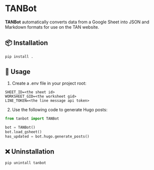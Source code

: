 # TANBot
**TANBot** automatically converts data from a Google Sheet into JSON and Markdown formats for use on the TAN website.


##  📦 Installation
```bash
pip install .
```

## 🔧 Usage

1. Create a .env file in your project root:

```
SHEET_ID=<the sheet id>
WORKSHEET_GID=<the worksheet gid>
LINE_TOKEN=<the line message api token>
```

2. Use the following code to generate Hugo posts:

```python
from tanbot import TANBot

bot = TANBot()
bot.load_gsheet()
has_updated = bot.hugo.generate_posts()
```

## ❌ Uninstallation
```
pip unintall tanbot
```
